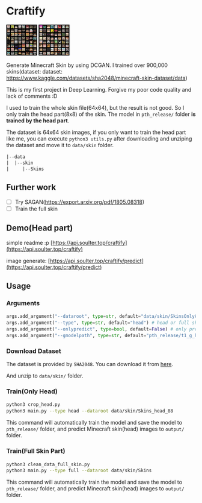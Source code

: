 # Craftify

![demo_head](output/output_head_0.png)
![demo_head](output/output_head_1.png)

Generate Minecraft Skin by using DCGAN. I trained over 900,000 skins(dataset: dataset: https://www.kaggle.com/datasets/sha2048/minecraft-skin-dataset/data)

This is my first project in Deep Learning. Forgive my poor code quality and lack of comments :D

I used to train the whole skin file(64x64), but the result is not good. So I only train the head part(8x8) of the skin. The model in `pth_release/` folder **is trained by the head part**.

The dataset is 64x64 skin images, if you only want to train the head part like me, you can execute `python3 utils.py` after downloading and unziping the dataset and move it to `data/skin` folder.

```
|--data
|  |--skin
|     |--Skins
```

## Further work
- [ ] Try SAGAN(https://export.arxiv.org/pdf/1805.08318)
- [ ] Train the full skin
 
## Demo(Head part)

simple readme :p
[https://api.soulter.top/craftify](https://api.soulter.top/craftify)

image generate:
[https://api.soulter.top/craftify/predict](https://api.soulter.top/craftify/predict)

## Usage

### Arguments
```py 
args.add_argument("--dataroot", type=str, default="data/skin/SkinsOnlyHead") # dataset root path
args.add_argument("--type", type=str, default="head") # head or full skin training
args.add_argument("--onlypredict", type=bool, default=False) # only predict. default model is pth_release/t1_g_head.pth
args.add_argument("--gmodelpath", type=str, default="pth_release/t1_g_head.pth") # generator model path
```

### Download Dataset
The dataset is provided by `SHA2048`. You can download it from [here](https://www.kaggle.com/datasets/sha2048/minecraft-skin-dataset/data).

And unzip to `data/skin/` folder.

### Train(Only Head)
```bash
python3 crop_head.py
python3 main.py --type head --dataroot data/skin/Skins_head_88
```

This command will automatically train the model and save the model to `pth_release/` folder, and predict Minecraft skin(head) images to `output/` folder.

### Train(Full Skin Part)
```bash
python3 clean_data_full_skin.py
python3 main.py --type full --dataroot data/skin/Skins
```

This command will automatically train the model and save the model to `pth_release/` folder, and predict Minecraft skin(head) images to `output/` folder.

